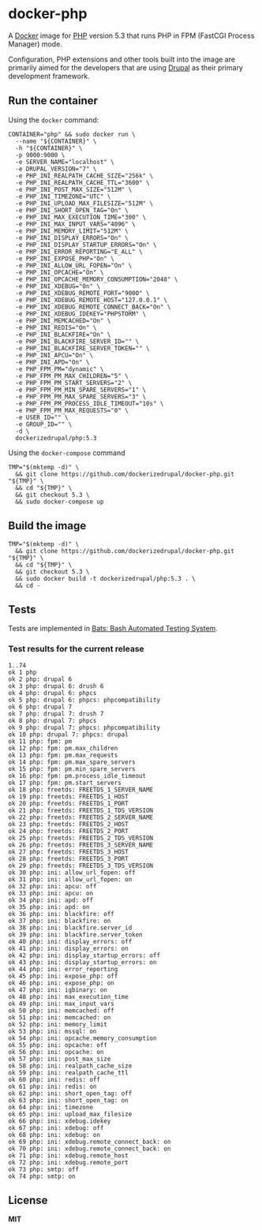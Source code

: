 # docker-php

A [Docker](https://docker.com/) image for [PHP](http://php.net/) version 5.3 that runs PHP in FPM (FastCGI Process Manager) mode.

Configuration, PHP extensions and other tools built into the image are primarily aimed for the developers that are using [Drupal](https://www.drupal.org/) as their primary development framework.

## Run the container

Using the `docker` command:

    CONTAINER="php" && sudo docker run \
      --name "${CONTAINER}" \
      -h "${CONTAINER}" \
      -p 9000:9000 \
      -e SERVER_NAME="localhost" \
      -e DRUPAL_VERSION="7" \
      -e PHP_INI_REALPATH_CACHE_SIZE="256k" \
      -e PHP_INI_REALPATH_CACHE_TTL="3600" \
      -e PHP_INI_POST_MAX_SIZE="512M" \
      -e PHP_INI_TIMEZONE="UTC" \
      -e PHP_INI_UPLOAD_MAX_FILESIZE="512M" \
      -e PHP_INI_SHORT_OPEN_TAG="On" \
      -e PHP_INI_MAX_EXECUTION_TIME="300" \
      -e PHP_INI_MAX_INPUT_VARS="4096" \
      -e PHP_INI_MEMORY_LIMIT="512M" \
      -e PHP_INI_DISPLAY_ERRORS="On" \
      -e PHP_INI_DISPLAY_STARTUP_ERRORS="On" \
      -e PHP_INI_ERROR_REPORTING="E_ALL" \
      -e PHP_INI_EXPOSE_PHP="On" \
      -e PHP_INI_ALLOW_URL_FOPEN="On" \
      -e PHP_INI_OPCACHE="On" \
      -e PHP_INI_OPCACHE_MEMORY_CONSUMPTION="2048" \
      -e PHP_INI_XDEBUG="On" \
      -e PHP_INI_XDEBUG_REMOTE_PORT="9000" \
      -e PHP_INI_XDEBUG_REMOTE_HOST="127.0.0.1" \
      -e PHP_INI_XDEBUG_REMOTE_CONNECT_BACK="On" \
      -e PHP_INI_XDEBUG_IDEKEY="PHPSTORM" \
      -e PHP_INI_MEMCACHED="On" \
      -e PHP_INI_REDIS="On" \
      -e PHP_INI_BLACKFIRE="On" \
      -e PHP_INI_BLACKFIRE_SERVER_ID="" \
      -e PHP_INI_BLACKFIRE_SERVER_TOKEN="" \
      -e PHP_INI_APCU="On" \
      -e PHP_INI_APD="On" \
      -e PHP_FPM_PM="dynamic" \
      -e PHP_FPM_PM_MAX_CHILDREN="5" \
      -e PHP_FPM_PM_START_SERVERS="2" \
      -e PHP_FPM_PM_MIN_SPARE_SERVERS="1" \
      -e PHP_FPM_PM_MAX_SPARE_SERVERS="3" \
      -e PHP_FPM_PM_PROCESS_IDLE_TIMEOUT="10s" \
      -e PHP_FPM_PM_MAX_REQUESTS="0" \
      -e USER_ID="" \
      -e GROUP_ID="" \
      -d \
      dockerizedrupal/php:5.3
      
Using the `docker-compose` command

    TMP="$(mktemp -d)" \
      && git clone https://github.com/dockerizedrupal/docker-php.git "${TMP}" \
      && cd "${TMP}" \
      && git checkout 5.3 \
      && sudo docker-compose up

## Build the image

    TMP="$(mktemp -d)" \
      && git clone https://github.com/dockerizedrupal/docker-php.git "${TMP}" \
      && cd "${TMP}" \
      && git checkout 5.3 \
      && sudo docker build -t dockerizedrupal/php:5.3 . \
      && cd -

## Tests

Tests are implemented in [Bats: Bash Automated Testing System](https://github.com/sstephenson/bats).

### Test results for the current release

    1..74
    ok 1 php
    ok 2 php: drupal 6
    ok 3 php: drupal 6: drush 6
    ok 4 php: drupal 6: phpcs
    ok 5 php: drupal 6: phpcs: phpcompatibility
    ok 6 php: drupal 7
    ok 7 php: drupal 7: drush 7
    ok 8 php: drupal 7: phpcs
    ok 9 php: drupal 7: phpcs: phpcompatibility
    ok 10 php: drupal 7: phpcs: drupal
    ok 11 php: fpm: pm
    ok 12 php: fpm: pm.max_children
    ok 13 php: fpm: pm.max_requests
    ok 14 php: fpm: pm.max_spare_servers
    ok 15 php: fpm: pm.min_spare_servers
    ok 16 php: fpm: pm.process_idle_timeout
    ok 17 php: fpm: pm.start_servers
    ok 18 php: freetds: FREETDS_1_SERVER_NAME
    ok 19 php: freetds: FREETDS_1_HOST
    ok 20 php: freetds: FREETDS_1_PORT
    ok 21 php: freetds: FREETDS_1_TDS_VERSION
    ok 22 php: freetds: FREETDS_2_SERVER_NAME
    ok 23 php: freetds: FREETDS_2_HOST
    ok 24 php: freetds: FREETDS_2_PORT
    ok 25 php: freetds: FREETDS_2_TDS_VERSION
    ok 26 php: freetds: FREETDS_3_SERVER_NAME
    ok 27 php: freetds: FREETDS_3_HOST
    ok 28 php: freetds: FREETDS_3_PORT
    ok 29 php: freetds: FREETDS_3_TDS_VERSION
    ok 30 php: ini: allow_url_fopen: off
    ok 31 php: ini: allow_url_fopen: on
    ok 32 php: ini: apcu: off
    ok 33 php: ini: apcu: on
    ok 34 php: ini: apd: off
    ok 35 php: ini: apd: on
    ok 36 php: ini: blackfire: off
    ok 37 php: ini: blackfire: on
    ok 38 php: ini: blackfire.server_id
    ok 39 php: ini: blackfire.server_token
    ok 40 php: ini: display_errors: off
    ok 41 php: ini: display_errors: on
    ok 42 php: ini: display_startup_errors: off
    ok 43 php: ini: display_startup_errors: on
    ok 44 php: ini: error_reporting
    ok 45 php: ini: expose_php: off
    ok 46 php: ini: expose_php: on
    ok 47 php: ini: igbinary: on
    ok 48 php: ini: max_execution_time
    ok 49 php: ini: max_input_vars
    ok 50 php: ini: memcached: off
    ok 51 php: ini: memcached: on
    ok 52 php: ini: memory_limit
    ok 53 php: ini: mssql: on
    ok 54 php: ini: opcache.memory_consumption
    ok 55 php: ini: opcache: off
    ok 56 php: ini: opcache: on
    ok 57 php: ini: post_max_size
    ok 58 php: ini: realpath_cache_size
    ok 59 php: ini: realpath_cache_ttl
    ok 60 php: ini: redis: off
    ok 61 php: ini: redis: on
    ok 62 php: ini: short_open_tag: off
    ok 63 php: ini: short_open_tag: on
    ok 64 php: ini: timezone
    ok 65 php: ini: upload_max_filesize
    ok 66 php: ini: xdebug.idekey
    ok 67 php: ini: xdebug: off
    ok 68 php: ini: xdebug: on
    ok 69 php: ini: xdebug.remote_connect_back: on
    ok 70 php: ini: xdebug.remote_connect_back: on
    ok 71 php: ini: xdebug.remote_host
    ok 72 php: ini: xdebug.remote_port
    ok 73 php: smtp: off
    ok 74 php: smtp: on

## License

**MIT**
